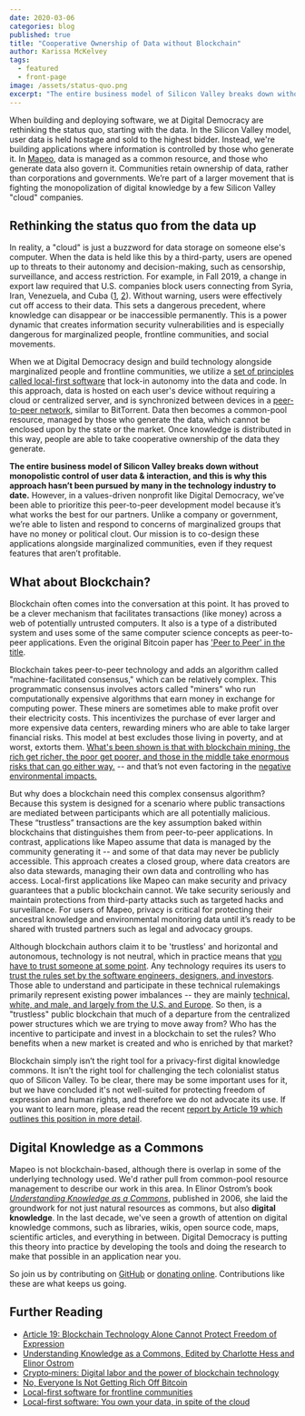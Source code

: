 ```yaml
---
date: 2020-03-06
categories: blog
published: true
title: "Cooperative Ownership of Data without Blockchain"
author: Karissa McKelvey
tags:
  - featured
  - front-page
image: /assets/status-quo.png
excerpt: "The entire business model of Silicon Valley breaks down without monopolistic control of user data & interactions, and this is why our approach hasn't been pursued by many in the technology industry to date."
---
```


When building and deploying software, we at Digital Democracy are rethinking the
status quo, starting with the data. In the Silicon Valley model, user data is
held hostage and sold to the highest bidder. Instead, we're building
applications where information is controlled by those who generate it. In
[Mapeo](https://mapeo.world), data is managed as a common resource, and those
who generate data also govern it.  Communities retain ownership of data, rather
than corporations and governments.  We’re part of a larger movement that is
fighting the monopolization of digital knowledge by
a few Silicon Valley "cloud" companies. 

## Rethinking the status quo from the data up

In reality, a "cloud" is just a buzzword for data storage on someone else's
computer. When the data is held like this by a third-party, users are opened up
to threats to their autonomy and decision-making, such as censorship,
surveillance, and access restriction. For example, in Fall 2019, a change in
export law required that U.S. companies block users connecting from Syria,
Iran, Venezuela, and Cuba
([1](https://techcrunch.com/2019/07/29/github-ban-sanctioned-countries/),
[2](https://www.bleepingcomputer.com/news/software/adobe-to-ban-users-from-venezuela-due-to-us-executive-order/)).
Without warning, users were effectively cut off access to their data. This sets
a dangerous precedent, where knowledge can disappear or be inaccessible
permanently. This is a power dynamic that creates information security
vulnerabilities and is especially dangerous for marginalized people, frontline
communities, and social movements.

When we at Digital Democracy design and build technology alongside marginalized
people and frontline communities, we utilize a [set of principles called
local-first software](https://www.digital-democracy.org/blog/localfirst/) that
lock-in autonomy into the data and code. In this approach, data is
hosted on each user's device without requiring a cloud or centralized server,
and is synchronized between devices in a [peer-to-peer
network](https://dat.foundation/), similar to BitTorrent. Data then becomes a
common-pool resource, managed by those who generate the data, which cannot be
enclosed upon by the state or the market. Once knowledge is distributed in this
way, people are able to take cooperative ownership of the data they generate. 

**The entire business model of Silicon Valley breaks down without monopolistic
control of user data & interaction, and this is why this approach hasn’t been
pursued by many in the technology industry to date.**  However, in a
values-driven nonprofit like Digital Democracy, we’ve been able to prioritize
this peer-to-peer development model because it’s what works the best for our
partners. Unlike a company or government, we’re able to listen and respond to
concerns of marginalized groups that have no money or political clout. Our
mission is to co-design these applications alongside marginalized communities,
even if they request features that aren’t profitable. 

## What about Blockchain?

Blockchain often comes into the conversation at this point. It has proved to be
a clever mechanism that facilitates transactions (like money) across a web of
potentially untrusted computers. It also is a type of a distributed system and
uses some of the same computer science concepts as peer-to-peer applications.
Even the original Bitcoin paper has ['Peer to Peer' in the
title](https://bitcoin.org/bitcoin.pdf).

Blockchain takes peer-to-peer technology and adds an algorithm called "machine-facilitated
consensus," which can be relatively complex. This programmatic consensus
involves actors called "miners" who run computationally expensive
algorithms that earn money in exchange for computing power. These miners are
sometimes able to make profit over their electricity costs. This incentivizes
the purchase of ever larger and more expensive data centers, rewarding miners
who are able to take larger financial risks. This model at best excludes those
living in poverty, and at worst, extorts them. [What's been shown is that with
blockchain mining, the rich get richer, the poor get poorer, and those in the
middle take enormous risks that can go either
way.](https://www.investopedia.com/news/no-everyone-not-getting-rich-bitcoin/)
-- and that’s not even factoring in the [negative environmental
impacts.](https://www.sciencedaily.com/releases/2019/11/191113092600.htm)

But why does a blockchain need this complex consensus algorithm? Because this
system is designed for a scenario where public transactions are mediated 
between participants which are all potentially malicious. 
These “trustless” transactions are the key assumption baked within blockchains
that distinguishes them from peer-to-peer applications. In contrast,
applications like Mapeo assume that data is managed by the community generating
it -- and some of that data may never be publicly accessible. This approach
creates a closed group, where data creators are also data stewards, managing
their own data and controlling who has access. Local-first applications like
Mapeo can make security and privacy guarantees that a public blockchain cannot.
We take security seriously and maintain protections from third-party attacks
such as targeted hacks and surveillance.  For users of Mapeo, privacy is
critical for protecting their ancestral knowledge and environmental monitoring
data until it’s ready to be shared with trusted partners such as legal and
advocacy groups. 

Although blockchain authors claim it to be 'trustless' and horizontal and
autonomous, technology is not neutral, which in practice means that [you have
to trust someone at some
point](https://www.article19.org/resources/blockchain-technology-alone-cannot-protect-freedom-of-expression/).
Any technology requires its users to [trust the rules set by the software
engineers, designers, and
investors](https://anthrosource.onlinelibrary.wiley.com/doi/full/10.1002/sea2.12136).
Those able to understand and participate in these technical rulemakings
primarily represent existing power imbalances -- they are mainly [technical,
white, and male, and largely from the U.S. and
Europe](https://fortunly.com/statistics/blockchain-statistics/#gref). So then,
is a "trustless" public blockchain that much of a departure from the
centralized power structures which we are trying to move away from? Who has the
incentive to participate and invest in a blockchain to set the rules? Who
benefits when a new market is created and who is enriched by that market? 

Blockchain simply isn’t the right tool for a privacy-first digital knowledge
commons. It isn’t the right tool for challenging the tech colonialist status
quo of Silicon Valley. To be clear, there may be some important uses for it,
but we have concluded it's not well-suited for protecting freedom of expression
and human rights, and therefore we do not advocate its use. If you want to
learn more, please read the recent [report by Article 19 which outlines this
position in more
detail](https://www.article19.org/resources/blockchain-technology-alone-cannot-protect-freedom-of-expression/).

## Digital Knowledge as a Commons

Mapeo is not blockchain-based, although there is overlap in some of the
underlying technology used. We'd rather pull from common-pool resource
management to describe our work in this area. In Elinor Ostrom’s book
[*Understanding Knowledge as a
Commons*](https://mitpress.mit.edu/books/understanding-knowledge-commons),
published in 2006, she laid the groundwork for not just natural resources as
commons, but also **digital knowledge**. In the last decade, we've seen a
growth of attention on digital knowledge commons, such as libraries, wikis,
open source code, maps, scientific articles, and everything in between. Digital
Democracy is putting this theory into practice by developing the tools and
doing the research to make that possible in an application near you.

So join us by contributing on [GitHub](https://github.com/digidem/) or [donating online](https://www.digital-democracy.org/donate/). Contributions
like these are what keeps us going.
 

## Further Reading

* [Article 19: Blockchain Technology Alone Cannot Protect Freedom of Expression](https://www.article19.org/resources/blockchain-technology-alone-cannot-protect-freedom-of-expression/)
* [Understanding Knowledge as a Commons, Edited by Charlotte Hess and Elinor Ostrom](https://mitpress.mit.edu/books/understanding-knowledge-commons)
* [Crypto‐miners: Digital labor and the power of blockchain technology](https://anthrosource.onlinelibrary.wiley.com/doi/full/10.1002/sea2.12136)
* [No, Everyone Is Not Getting Rich Off Bitcoin](https://www.investopedia.com/news/no-everyone-not-getting-rich-bitcoin/)
* [Local-first software for frontline communities](https://www.digital-democracy.org/blog/localfirst/)
* [Local-first software: You own your data, in spite of the cloud](https://www.inkandswitch.com/local-first.html)

